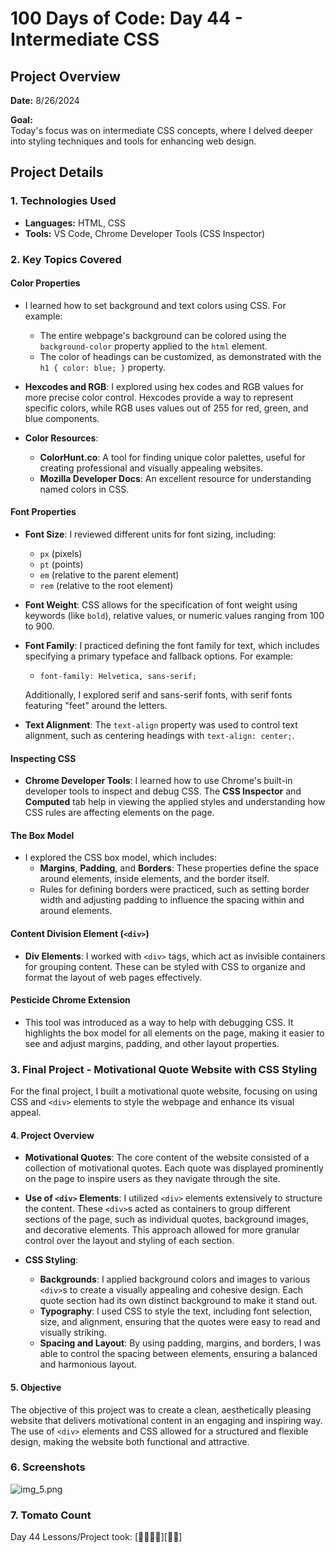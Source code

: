 # 100 Days of Code: Day 44 - Intermediate CSS

## Project Overview
**Date:** 8/26/2024

**Goal:**  
Today's focus was on intermediate CSS concepts, where I delved deeper into styling techniques and tools for enhancing web design.

## Project Details
### 1. Technologies Used
- **Languages:** HTML, CSS
- **Tools:** VS Code, Chrome Developer Tools (CSS Inspector)

### 2. Key Topics Covered

#### **Color Properties**
- I learned how to set background and text colors using CSS. For example:
  - The entire webpage's background can be colored using the `background-color` property applied to the `html` element.
  - The color of headings can be customized, as demonstrated with the `h1 { color: blue; }` property.
  
- **Hexcodes and RGB**: I explored using hex codes and RGB values for more precise color control. Hexcodes provide a way to represent specific colors, while RGB uses values out of 255 for red, green, and blue components.

- **Color Resources**:
  - **ColorHunt.co**: A tool for finding unique color palettes, useful for creating professional and visually appealing websites.
  - **Mozilla Developer Docs**: An excellent resource for understanding named colors in CSS.

#### **Font Properties**
- **Font Size**: I reviewed different units for font sizing, including:
  - `px` (pixels)
  - `pt` (points)
  - `em` (relative to the parent element)
  - `rem` (relative to the root element)

- **Font Weight**: CSS allows for the specification of font weight using keywords (like `bold`), relative values, or numeric values ranging from 100 to 900.

- **Font Family**: I practiced defining the font family for text, which includes specifying a primary typeface and fallback options. For example:
  - `font-family: Helvetica, sans-serif;`
  
  Additionally, I explored serif and sans-serif fonts, with serif fonts featuring "feet" around the letters.

- **Text Alignment**: The `text-align` property was used to control text alignment, such as centering headings with `text-align: center;`.

#### **Inspecting CSS**
- **Chrome Developer Tools**: I learned how to use Chrome's built-in developer tools to inspect and debug CSS. The **CSS Inspector** and **Computed** tab help in viewing the applied styles and understanding how CSS rules are affecting elements on the page.

#### **The Box Model**
- I explored the CSS box model, which includes:
  - **Margins**, **Padding**, and **Borders**: These properties define the space around elements, inside elements, and the border itself.
  - Rules for defining borders were practiced, such as setting border width and adjusting padding to influence the spacing within and around elements.

#### **Content Division Element (`<div>`)**
- **Div Elements**: I worked with `<div>` tags, which act as invisible containers for grouping content. These can be styled with CSS to organize and format the layout of web pages effectively.

#### **Pesticide Chrome Extension**
- This tool was introduced as a way to help with debugging CSS. It highlights the box model for all elements on the page, making it easier to see and adjust margins, padding, and other layout properties.




### 3. Final Project - Motivational Quote Website with CSS Styling

For the final project, I built a motivational quote website, focusing on using CSS and `<div>` elements to style the webpage and enhance its visual appeal.

#### 4. Project Overview
- **Motivational Quotes**: The core content of the website consisted of a collection of motivational quotes. Each quote was displayed prominently on the page to inspire users as they navigate through the site.

- **Use of `<div>` Elements**: I utilized `<div>` elements extensively to structure the content. These `<div>`s acted as containers to group different sections of the page, such as individual quotes, background images, and decorative elements. This approach allowed for more granular control over the layout and styling of each section.

- **CSS Styling**:
  - **Backgrounds**: I applied background colors and images to various `<div>`s to create a visually appealing and cohesive design. Each quote section had its own distinct background to make it stand out.
  - **Typography**: I used CSS to style the text, including font selection, size, and alignment, ensuring that the quotes were easy to read and visually striking.
  - **Spacing and Layout**: By using padding, margins, and borders, I was able to control the spacing between elements, ensuring a balanced and harmonious layout.

#### 5. Objective
The objective of this project was to create a clean, aesthetically pleasing website that delivers motivational content in an engaging and inspiring way. The use of `<div>` elements and CSS allowed for a structured and flexible design, making the website both functional and attractive.






### 6. Screenshots 

![img_5.png](img_5.png)

### 7. Tomato Count

Day 44 Lessons/Project took: [🍅🍅🍅🍅][🍅🍅]